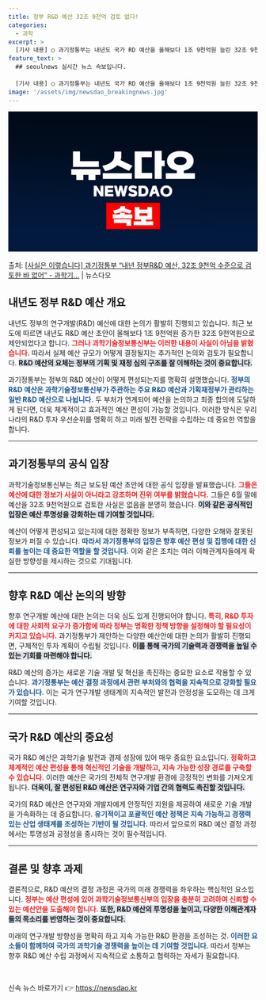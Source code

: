 ```yaml
---
title: 정부 R&D 예산 32조 9천억 검토 없다!
categories:
  - 과학
excerpt: >
  [기사 내용] ○ 과기정통부는 내년도 국가 RD 예산을 올해보다 1조 9천억원 늘린 32조 9천억원으로 검토…
feature_text: >
  ## seoulnews 실시간 뉴스 속보입니다.

  [기사 내용] ○ 과기정통부는 내년도 국가 RD 예산을 올해보다 1조 9천억원 늘린 32조 9천억원으로 검토…
image: '/assets/img/newsdao_breakingnews.jpg'
---
```


![뉴스다오 속보](/assets/img/newsdao_breakingnews.jpg)

<p>출처: <a href="https://newsdao.kr/2155" rel="dofollow">[사실은 이렇습니다] 과기정통부 “내년 정부R&D 예산, 32조 9천억 수준으로 검토한 바 없어” - 과학기…</a> | 뉴스다오</p>

<h2 data-ke-size="size26">내년도 정부 R&D 예산 개요</h2>

<p data-ke-size="size16">내년도 정부의 연구개발(R&D) 예산에 대한 논의가 활발히 진행되고 있습니다. 최근 보도에 따르면 내년도 R&D 예산 초안이 올해보다 1조 9천억원 증가한 32조 9천억원으로 제안되었다고 합니다. <b><span style="color: #ee2323;">그러나 과학기술정보통신부는 이러한 내용이 사실이 아님을 밝혔습니다.</span></b> 따라서 실제 예산 규모가 어떻게 결정될지는 추가적인 논의와 검토가 필요합니다. <b><span style="background-color: #21538527;">R&D 예산의 요체는 정부의 기획 및 재정 심의 구조를 잘 이해하는 것이 중요합니다.</span></b></p>

<p data-ke-size="size16">과기정통부는 정부의 R&D 예산이 어떻게 편성되는지를 명확히 설명했습니다. <b><span style="color: #1a5490;">정부의 R&D 예산은 과학기술정보통신부가 주관하는 주요 R&D 예산과 기획재정부가 관리하는 일반 R&D 예산으로 나뉩니다.</span></b> 두 부처가 연계되어 예산을 논의하고 최종 합의에 도달하게 된다면, 더욱 체계적이고 효과적인 예산 편성이 가능할 것입니다. 이러한 방식은 우리나라의 R&D 투자 우선순위를 명확히 하고 미래 발전 전략을 수립하는 데 중요한 역할을 합니다.</p>

<hr />

<h2 data-ke-size="size26">과기정통부의 공식 입장</h2>

<p data-ke-size="size16">과학기술정보통신부는 최근 보도된 예산 초안에 대한 공식 입장을 발표했습니다. <b><span style="color: #ee2323;">그들은 예산에 대한 정보가 사실이 아니라고 강조하며 진위 여부를 밝혔습니다.</span></b> 그들은 6월 말에 예산을 32조 9천억원으로 검토한 사실은 없음을 분명히 했습니다. <b><span style="background-color: #21538527;">이와 같은 공식적인 입장은 예산 투명성을 강화하는 데 기여할 것입니다.</span></b></p>

<p data-ke-size="size16">예산이 어떻게 편성되고 있는지에 대한 정확한 정보가 부족하면, 다양한 오해와 잘못된 정보가 퍼질 수 있습니다. <b><span style="color: #1a5490;">따라서 과기정통부의 입장은 향후 예산 편성 및 집행에 대한 신뢰를 높이는 데 중요한 역할을 할 것입니다.</span></b> 이와 같은 조치는 여러 이해관계자들에게 확실한 방향성을 제시하는 것으로 기대됩니다.</p>

<hr />

<h2 data-ke-size="size26">향후 R&D 예산 논의의 방향</h2>

<p data-ke-size="size16">향후 연구개발 예산에 대한 논의는 더욱 심도 있게 진행되어야 합니다. <b><span style="color: #ee2323;">특히, R&D 투자에 대한 사회적 요구가 증가함에 따라 정부는 명확한 정책 방향을 설정해야 할 필요성이 커지고 있습니다.</span></b> 과기정통부가 제안하는 다양한 예산안에 대한 논의가 활발히 진행되면, 구체적인 투자 계획이 수립될 것입니다. <b><span style="background-color: #21538527;">이를 통해 국가의 기술력과 경쟁력을 높일 수 있는 기회를 마련해야 합니다.</span></b></p>

<p data-ke-size="size16">R&D 예산의 증가는 새로운 기술 개발 및 혁신을 촉진하는 중요한 요소로 작용할 수 있습니다. <b><span style="color: #1a5490;">과기정통부는 예산 결정 과정에서 관련 부처와의 협력을 지속적으로 강화할 필요가 있습니다.</span></b> 이는 국가 연구개발 생태계의 지속적인 발전과 안정성을 도모하는 데 크게 기여할 것입니다.</p>

<hr />

<h2 data-ke-size="size26">국가 R&D 예산의 중요성</h2>

<p data-ke-size="size16">국가 R&D 예산은 과학기술 발전과 경제 성장에 있어 매우 중요한 요소입니다. <b><span style="color: #ee2323;">정확하고 체계적인 예산 편성을 통해 혁신적인 기술을 개발하고, 지속 가능한 성장 경로를 구축할 수 있습니다.</span></b> 이러한 예산은 국가의 전체적 연구개발 환경에 긍정적인 변화를 가져오게 됩니다. <b><span style="background-color: #21538527;">더욱이, 잘 편성된 R&D 예산은 연구자와 기업 간의 협력도 촉진할 것입니다.</span></b></p>

<p data-ke-size="size16">국가의 R&D 예산은 연구자와 개발자에게 안정적인 지원을 제공하여 새로운 기술 개발을 가속화하는 데 중요합니다. <b><span style="color: #1a5490;">유기적이고 포괄적인 예산 정책은 지속 가능하고 경쟁력 있는 산업 생태계를 조성하는 기반이 될 것입니다.</span></b> 따라서 앞으로의 R&D 예산 결정 과정에서는 투명성과 공정성을 중시하는 것이 필수적입니다.</p>

<hr />

<h2 data-ke-size="size26">결론 및 향후 과제</h2>

<p data-ke-size="size16">결론적으로, R&D 예산의 결정 과정은 국가의 미래 경쟁력을 좌우하는 핵심적인 요소입니다. <b><span style="color: #ee2323;">정부는 예산 편성에 있어 과학기술정보통신부의 입장을 충분히 고려하여 신뢰할 수 있는 예산안을 도출해야 합니다.</span></b> <b><span style="background-color: #21538527;">또한, R&D 예산의 투명성을 높이고, 다양한 이해관계자들의 목소리를 반영하는 것이 중요합니다.</span></b></p>

<p data-ke-size="size16">미래의 연구개발 방향성을 명확히 하고 지속 가능한 R&D 환경을 조성하는 것. <b><span style="color: #1a5490;">이러한 요소들이 함께하여 국가의 과학기술 경쟁력을 높이는 데 기여할 것입니다.</span></b> 따라서 정부는 향후 R&D 예산 수립 과정에서 지속적으로 소통하고 협력하는 자세가 필요합니다.</p>

<p data-ke-size="size16">&nbsp;</p> 

신속 뉴스 바로가기 👉 <a href="https://newsdao.kr" rel="dofollow">https://newsdao.kr</a>


